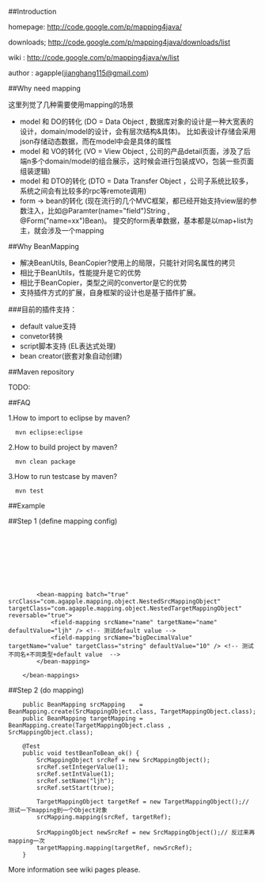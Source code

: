##Introduction

homepage:  http://code.google.com/p/mapping4java/

downloads; http://code.google.com/p/mapping4java/downloads/list

wiki :     http://code.google.com/p/mapping4java/w/list

author : agapple(jianghang115@gmail.com)

##Why need mapping

这里列觉了几种需要使用mapping的场景
* model 和 DO的转化 (DO = Data Object , 数据库对象的设计是一种大宽表的设计，domain/model的设计，会有层次结构&具体)。 比如表设计存储会采用json存储动态数据，而在model中会是具体的属性
* model 和 VO的转化 (VO = View Object , 公司的产品detail页面，涉及了后端n多个domain/model的组合展示，这时候会进行包装成VO，包装一些页面组装逻辑)
* model 和 DTO的转化 (DTO = Data Transfer Object ，公司子系统比较多，系统之间会有比较多的rpc等remote调用)
* form -> bean的转化 (现在流行的几个MVC框架，都已经开始支持view层的参数注入，比如@Paramter(name="field")String , @Form("name=xx")Bean)。 提交的form表单数据，基本都是以map+list为主，就会涉及一个mapping

##Why BeanMapping
* 解决BeanUtils, BeanCopier?使用上的局限，只能针对同名属性的拷贝
* 相比于BeanUtils，性能提升是它的优势
* 相比于BeanCopier，类型之间的convertor是它的优势
* 支持插件方式的扩展，自身框架的设计也是基于插件扩展。

###目前的插件支持：
* default value支持
* convetor转换
* script脚本支持 (EL表达式处理)
* bean creator(嵌套对象自动创建)

##Maven repository

TODO: 

##FAQ

1.How to import to eclipse by maven?

      mvn eclipse:eclipse
      
2.How to build project by maven?

      mvn clean package
      
3.How to run testcase by maven?

      mvn test

##Example

##Step 1 (define mapping config)
		<bean-mappings xmlns="http://mapping4java.googlecode.com/schema/mapping" xmlns:xsi="http://www.w3.org/2001/XMLSchema-instance"  
			xsi:schemaLocation="http://mapping4java.googlecode.com/schema/mapping http://mapping4java.googlecode.com/svn/trunk/src/main/resources/META-INF/mapping.xsd">  
			<!--  (bean-bean) mapping 测试 -->  
			<bean-mapping batch="true" srcClass="com.agapple.mapping.object.SrcMappingObject" targetClass="com.agapple.mapping.object.TargetMappingObject" reversable="true">  
				<field-mapping srcName="intValue" targetName="intValue" />  
				<field-mapping targetName="integerValue" script="src.intValue + src.integerValue" /> <!-- 测试script -->  
				<field-mapping srcName="start" targetName="start" />  
				<field-mapping srcName="name" targetName="targetName" /> <!--  注意不同名 -->  
				<field-mapping srcName="mapping" targetName="mapping" mapping="true" />  
			</bean-mapping>  
			  
			<bean-mapping batch="true" srcClass="com.agapple.mapping.object.NestedSrcMappingObject" targetClass="com.agapple.mapping.object.NestedTargetMappingObject" reversable="true">  
				<field-mapping srcName="name" targetName="name" defaultValue="ljh" /> <!-- 测试default value -->  
				<field-mapping srcName="bigDecimalValue" targetName="value" targetClass="string" defaultValue="10" /> <!-- 测试不同名+不同类型+default value  -->  
			</bean-mapping>  
		  
		</bean-mappings>

##Step 2 (do mapping)

        public BeanMapping srcMapping    = BeanMapping.create(SrcMappingObject.class, TargetMappingObject.class);  
		public BeanMapping targetMapping = BeanMapping.create(TargetMappingObject.class , SrcMappingObject.class);  
		  
		@Test  
		public void testBeanToBean_ok() {  
			SrcMappingObject srcRef = new SrcMappingObject();  
			srcRef.setIntegerValue(1);  
			srcRef.setIntValue(1);  
			srcRef.setName("ljh");  
			srcRef.setStart(true);  
		  
			TargetMappingObject targetRef = new TargetMappingObject();// 测试一下mapping到一个Object对象  
			srcMapping.mapping(srcRef, targetRef);  
		  
			SrcMappingObject newSrcRef = new SrcMappingObject();// 反过来再mapping一次  
			targetMapping.mapping(targetRef, newSrcRef);  
		}

More information see wiki pages please.
